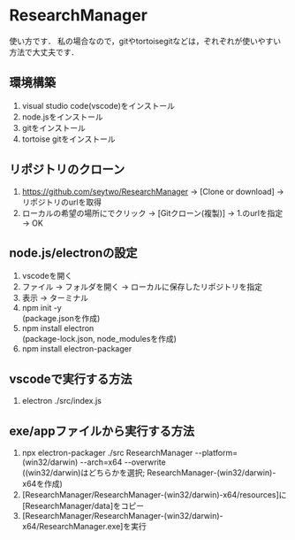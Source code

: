 # ResearchManager
使い方です．
私の場合なので，gitやtortoisegitなどは，ぞれぞれが使いやすい方法で大丈夫です．

## 環境構築
1. visual studio code(vscode)をインストール
2. node.jsをインストール
3. gitをインストール
4. tortoise gitをインストール

## リポジトリのクローン
1. https://github.com/seytwo/ResearchManager → [Clone or download] → リポジトリのurlを取得
2. ローカルの希望の場所にでクリック → [Gitクローン(複製)] → 1.のurlを指定 → OK

## node.js/electronの設定
1. vscodeを開く
2. ファイル → フォルダを開く → ローカルに保存したリポジトリを指定
3. 表示 → ターミナル
4. npm init -y  
(package.jsonを作成)
5. npm install electron  
(package-lock.json, node_modulesを作成)
6. npm install electron-packager

## vscodeで実行する方法
1. electron ./src/index.js  

## exe/appファイルから実行する方法
1. npx electron-packager ./src ResearchManager --platform=(win32/darwin) --arch=x64 --overwrite  
((win32/darwin)はどちらかを選択; ResearchManager-(win32/darwin)-x64を作成)
2. [ResearchManager/ResearchManager-(win32/darwin)-x64/resources]に[ResearchManager/data]をコピー
3. [ResearchManager/ResearchManager-(win32/darwin)-x64/ResearchManager.exe]を実行
